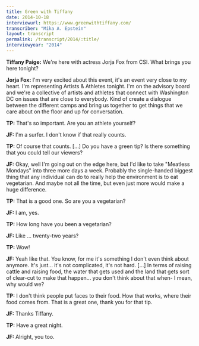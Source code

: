 ```yaml
---
title: Green with Tiffany
date: 2014-10-18
interviewurl: https://www.greenwithtiffany.com/
transcriber: "Mika A. Epstein"
layout: transcript
permalink: /transcript/2014/:title/
interviewyear: "2014"
---
```


**Tiffany Paige:** We're here with actress Jorja Fox from CSI. What brings you here tonight?

**Jorja Fox:** I'm very excited about this event, it's an event very close to my heart. I'm representing Artists & Athletes tonight. I'm on the advisory board and we're a collective of artists and athletes that connect with Washington DC on issues that are close to everybody. Kind of create a dialogue between the different camps and bring us together to get things that we care about on the floor and up for conversation.

**TP:** That's so important. Are you an athlete yourself?

**JF:** I'm a surfer. I don't know if that really counts.

**TP:** Of course that counts. [...] Do you have a green tip? Is there something that you could tell our viewers?

**JF:** Okay, well I'm going out on the edge here, but I'd like to take "Meatless Mondays" into three more days a week. Probably the single-handed biggest thing that any individual can do to really help the environment is to eat vegetarian. And maybe not all the time, but even just more would make a huge difference.

**TP:** That is a good one. So are you a vegetarian?

**JF:** I am, yes.

**TP:** How long have you been a vegetarian?

**JF:** Like ... twenty-two years?

**TP:** Wow!

**JF:** Yeah like that. You know, for me it's something I don't even think about anymore. It's just... it's not complicated, it's not hard. [...] In terms of raising cattle and raising food, the water that gets used and the land that gets sort of clear-cut to make that happen... you don't think about that when- I mean, why would we?

**TP:** I don't think people put faces to their food. How that works, where their food comes from. That is a great one, thank you for that tip.

**JF:** Thanks Tiffany.

**TP:** Have a great night.

**JF:** Alright, you too.
